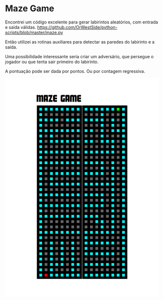 # Maze Game
Encontrei um código excelente para gerar labirintos aleatórios, com entrada
e saída válidas. https://github.com/OrWestSide/python-scripts/blob/master/maze.py

Então utilizei as rotinas auxiliares para detectar as paredes do labirinto e a saída.

Uma possibilidade interessante seria criar um adversário, que persegue o jogador 
ou que tenta sair primeiro do labirinto.

A pontuação pode ser dada por pontos. Ou por contagem regressiva.

![Maze Game](https://github.com/djairjr/oficina_CircuitPython/blob/main/aula_11_Maze/Maze.png)
